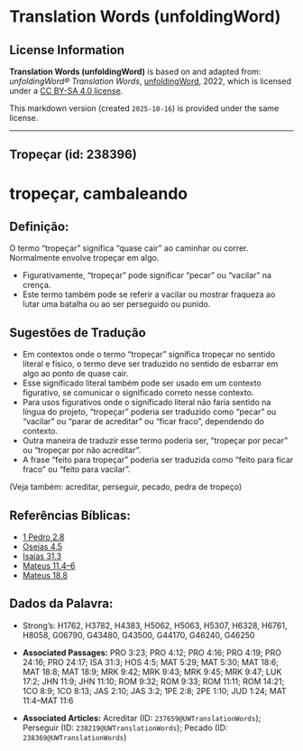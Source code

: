 # Translation Words (unfoldingWord)

## License Information

**Translation Words (unfoldingWord)** is based on and adapted from: _unfoldingWord® Translation Words_, [unfoldingWord](https://unfoldingword.org/utw), 2022, which is licensed under a [CC BY-SA 4.0 license](https://creativecommons.org/licenses/by-sa/4.0/legalcode.en).

This markdown version (created `2025-10-16`) is provided under the same license.



--------------------------------

## Tropeçar (id: 238396)

tropeçar, cambaleando
=====================

Definição:
----------

O termo “tropeçar” significa “quase cair” ao caminhar ou correr. Normalmente envolve tropeçar em algo.

* Figurativamente, “tropeçar” pode significar “pecar” ou “vacilar” na crença.
* Este termo também pode se referir a vacilar ou mostrar fraqueza ao lutar uma batalha ou ao ser perseguido ou punido.

Sugestões de Tradução
---------------------

* Em contextos onde o termo “tropeçar” significa tropeçar no sentido literal e físico, o termo deve ser traduzido no sentido de esbarrar em algo ao ponto de quase cair.
* Esse significado literal também pode ser usado em um contexto figurativo, se comunicar o significado correto nesse contexto.
* Para usos figurativos onde o significado literal não faria sentido na língua do projeto, “tropeçar” poderia ser traduzido como “pecar” ou “vacilar” ou “parar de acreditar” ou “ficar fraco”, dependendo do contexto.
* Outra maneira de traduzir esse termo poderia ser, “tropeçar por pecar” ou “tropeçar por não acreditar”.
* A frase “feito para tropeçar” poderia ser traduzida como “feito para ficar fraco” ou “feito para vacilar”.

(Veja também: acreditar, perseguir, pecado, pedra de tropeço)

Referências Bíblicas:
---------------------

* [1 Pedro 2\.8](https://ref.ly/1Pet2:8)
* [Oseias 4\.5](https://ref.ly/Hos4:5)
* [Isaías 31\.3](https://ref.ly/Isa31:3)
* [Mateus 11\.4–6](https://ref.ly/Matt11:4-Matt11:6)
* [Mateus 18\.8](https://ref.ly/Matt18:8)

Dados da Palavra:
-----------------

* Strong’s: H1762, H3782, H4383, H5062, H5063, H5307, H6328, H6761, H8058, G06790, G43480, G43500, G44170, G46240, G46250

* **Associated Passages:** PRO 3:23; PRO 4:12; PRO 4:16; PRO 4:19; PRO 24:16; PRO 24:17; ISA 31:3; HOS 4:5; MAT 5:29; MAT 5:30; MAT 18:6; MAT 18:8; MAT 18:9; MRK 9:42; MRK 9:43; MRK 9:45; MRK 9:47; LUK 17:2; JHN 11:9; JHN 11:10; ROM 9:32; ROM 9:33; ROM 11:11; ROM 14:21; 1CO 8:9; 1CO 8:13; JAS 2:10; JAS 3:2; 1PE 2:8; 2PE 1:10; JUD 1:24; MAT 11:4–MAT 11:6
* **Associated Articles:** Acreditar (ID: `237659@UWTranslationWords`); Perseguir (ID: `238219@UWTranslationWords`); Pecado (ID: `238369@UWTranslationWords`)

